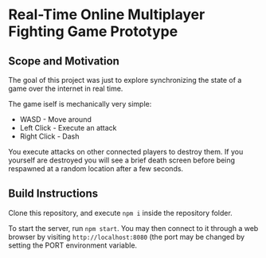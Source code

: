 # Real-Time Online Multiplayer Fighting Game Prototype

## Scope and Motivation

The goal of this project was just to explore synchronizing the state of a game over the internet in real time. 

The game iself is mechanically very simple:
- WASD - Move around
- Left Click - Execute an attack
- Right Click - Dash

You execute attacks on other connected players to destroy them. If you yourself are destroyed you will see a brief
death screen before being respawned at a random location after a few seconds.

## Build Instructions

Clone this repository, and execute `npm i` inside the repository folder.

To start the server, run `npm start`. You may then connect to it through a web browser by visiting `http://localhost:8080`
(the port may be changed by setting the PORT environment variable.
